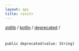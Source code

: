 ```yaml
---
layout: api
title: <init>
---
```

[stdlib](../../index.html) / [kotlin](../index.html) / [deprecated](index.html) / [<init>](_init_.html)

# <init>

```
public deprecated(value: String)
```
